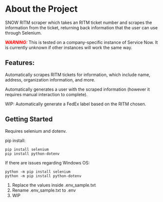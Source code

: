 
# About the Project

SNOW RITM scraper which takes an RITM ticket number and scrapes the information from the ticket, returning back information that the user can use through Selenium.

<font color="red">***WARNING:***</font> This is tested on a company-specific instance of Service Now. It is currently unknown if other instances will work the same way.

## Features:
Automatically scrapes RITM tickets for information, which include name, address, organization information, and more.

Automatically generates a user with the scraped information (however it requires manual interaction to complete).

WIP: Automatically generate a FedEx label based on the RITM chosen.

## Getting Started

Requires selenium and dotenv.

pip install:
```
pip install selenium
pip install python-dotenv
```

If there are issues regarding Windows OS:
```
python -m pip install selenium
python -m pip install python-dotenv
```



1. Replace the values inside .env_sample.txt
2. Rename .env_sample.txt to .env
3. WIP


## 

